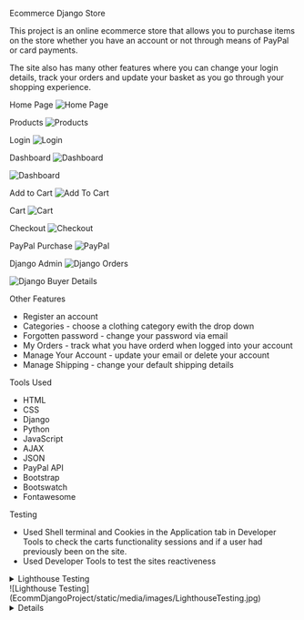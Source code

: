 Ecommerce Django Store

This project is an online ecommerce store that allows you to purchase items on the store whether you have an account or not through means of PayPal or card payments.

The site also has many other features where you can change your login details, track your orders and update your basket as you go through your shopping experience.


Home Page
![Home Page](EcommDjangoProject/static/media/images/HomePage.jpg)


Products
![Products](EcommDjangoProject/static/media/images/Products.jpg)


Login
![Login](EcommDjangoProject/static/media/images/Login.jpg)


Dashboard
![Dashboard](EcommDjangoProject/static/media/images/Dashboard1.jpg)

![Dashboard](EcommDjangoProject/static/media/images/Dashboard2.jpg)



Add to Cart
![Add To Cart](EcommDjangoProject/static/media/images/AddToCart.jpg)


Cart
![Cart](EcommDjangoProject/static/media/images/Cart.jpg)


Checkout
![Checkout](EcommDjangoProject/static/media/images/Checkout.jpg)


PayPal Purchase
![PayPal](EcommDjangoProject/static/media/images/PayPal.jpg)


Django Admin
![Django Orders](EcommDjangoProject/static/media/images/Django1.jpg)

![Django Buyer Details](EcommDjangoProject/static/media/images/Django2.jpg)




Other Features
* Register an account 
* Categories - choose a clothing category ewith the drop down
* Forgotten password - change your password via email
* My Orders - track what you have orderd when logged into your account
* Manage Your Account - update your email or delete your account
* Manage Shipping - change your default shipping details



Tools Used
* HTML
* CSS
* Django
* Python
* JavaScript
* AJAX
* JSON
* PayPal API
* Bootstrap
* Bootswatch
* Fontawesome


Testing
* Used Shell terminal and Cookies in the Application tab in Developer Tools to check the carts functionality sessions and if a user had previously been on the site.
* Used Developer Tools to test the sites reactiveness 
<details> <summary> Lighthouse Testing <summary>
![Lighthouse Testing](EcommDjangoProject/static/media/images/LighthouseTesting.jpg) <details>
